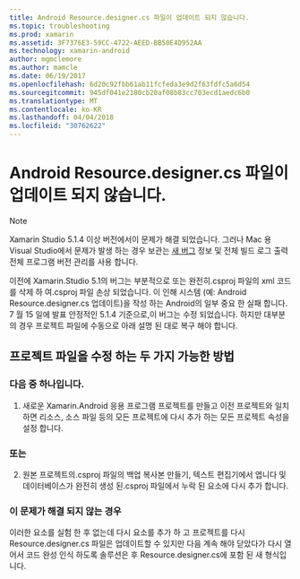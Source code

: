 ```yaml
---
title: Android Resource.designer.cs 파일이 업데이트 되지 않습니다.
ms.topic: troubleshooting
ms.prod: xamarin
ms.assetid: 3F7376E3-59CC-4722-AEED-BB50E4D952AA
ms.technology: xamarin-android
author: mgmclemore
ms.author: mamcle
ms.date: 06/19/2017
ms.openlocfilehash: 6d20c92fbb61ab11fcfeda3e9d2f63fdfc5a6d54
ms.sourcegitcommit: 945df041e2180cb20af08b83cc703ecd1aedc6b0
ms.translationtype: MT
ms.contentlocale: ko-KR
ms.lasthandoff: 04/04/2018
ms.locfileid: "30762622"
---
```

# <a name="my-android-resourcedesignercs-file-will-not-update"></a>Android Resource.designer.cs 파일이 업데이트 되지 않습니다.

> [!NOTE]
> Xamarin Studio 5.1.4 이상 버전에서이 문제가 해결 되었습니다. 그러나 Mac 용 Visual Studio에서 문제가 발생 하는 경우 보관는 [새 버그](~/cross-platform/troubleshooting/questions/howto-file-bug.md) 정보 및 전체 빌드 로그 출력 전체 프로그램 버전 관리를 사용 합니다.

이전에 Xamarin.Studio 5.1의 버그는 부분적으로 또는 완전히.csproj 파일의 xml 코드를 삭제 하 여.csproj 파일 손상 되었습니다. 이 인해 시스템 (예: Android Resource.designer.cs 업데이트)을 작성 하는 Android의 일부 중요 한 실패 합니다. 7 월 15 일에 발표 안정적인 5.1.4 기준으로,이 버그는 수정 되었습니다. 하지만 대부분의 경우 프로젝트 파일에 수동으로 아래 설명 된 대로 복구 해야 합니다.


## <a name="two-possible-approaches-to-fixing-up-the-project-file"></a>프로젝트 파일을 수정 하는 두 가지 가능한 방법

### <a name="either"></a>다음 중 하나입니다.

1) 새로운 Xamarin.Android 응용 프로그램 프로젝트를 만들고 이전 프로젝트와 일치 하면 리소스, 소스 파일 등의 모든 프로젝트에 다시 추가 하는 모든 프로젝트 속성을 설정 합니다.

### <a name="or"></a>또는

2) 원본 프로젝트의.csproj 파일의 백업 복사본 만들기, 텍스트 편집기에서 엽니다 및 데이터베이스가 완전히 생성 된.csproj 파일에서 누락 된 요소에 다시 추가 합니다.

### <a name="if-this-does-not-solve-the-problem"></a>이 문제가 해결 되지 않는 경우

이러한 요소를 실험 한 후 없는데 다시 요소를 추가 하 고 프로젝트를 다시 Resource.designer.cs 파일은 업데이트할 수 있지만 다음 계속 해야 닫았다가 다시 열어서 코드 완성 인식 하도록 솔루션은 후 Resource.designer.cs에 포함 된 새 형식입니다. 
